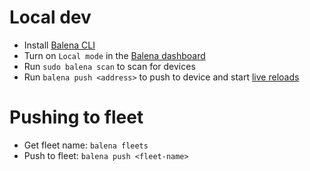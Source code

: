 # Local dev
- Install [Balena CLI](https://docs.balena.io/learn/getting-started/raspberrypi4-64/nodejs/)
- Turn on `Local mode` in the [Balena dashboard](https://dashboard.balena-cloud.com/devices)
- Run `sudo balena scan` to scan for devices
- Run `balena push <address>` to push to device and start [live reloads](https://docs.balena.io/learn/develop/local-mode/) 

# Pushing to fleet
- Get fleet name: `balena fleets`
- Push to fleet: `balena push <fleet-name>`